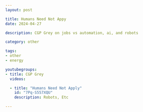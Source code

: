 ```yaml
---
layout: post

title: Humans Need Not Appy
date: 2024-04-27

description: CGP Grey on jobs vs automation, ai, and robots

category: other

tags:
- other
- energy

youtubegroups:
- title: CGP Grey
  videos:

  - title: "Humans Need Not Apply"
    id: "7Pq-S557XQU"
    description: Robots, Etc

---
```

